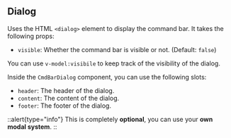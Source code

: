 ## Dialog
Uses the HTML `<dialog>` element to display the command bar. It takes the following props:
- `visible`: Whether the command bar is visible or not. (Default: `false`)

You can use `v-model:visibile` to keep track of the visibility of the dialog.

Inside the `CmdBarDialog` component, you can use the following slots:
- `header`: The header of the dialog.
- `content`: The content of the dialog.
- `footer`: The footer of the dialog.

::alert{type="info"}
This is completely **optional**, you can use your **own modal system**.
::
